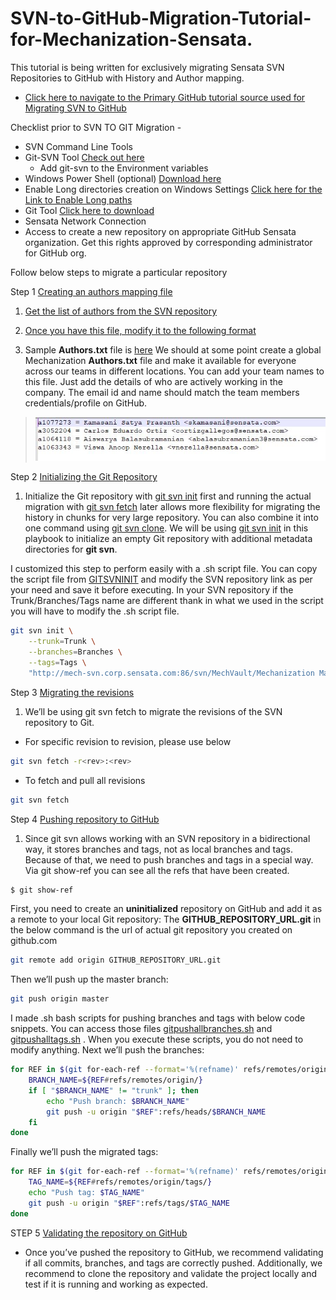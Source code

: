 # SVN-to-GitHub-Migration-Tutorial-for-Mechanization-Sensata.

This tutorial is being written for exclusively migrating Sensata SVN Repositories to GitHub with History and Author mapping. 

* [Click here to navigate to the Primary GitHub tutorial source used for Migrating SVN to GitHub](https://github.github.com/enterprise-migrations/#/./2.2.4.4.4-svn-full-playbook?id=svn-migration-with-full-history)

Checklist prior to SVN TO GIT Migration - 
* SVN Command Line Tools
* Git-SVN Tool [Check out here](https://git-scm.com/docs/git-svn)
    * Add git-svn to the Environment variables
* Windows Power Shell (optional) [Download here](https://docs.microsoft.com/en-us/powershell/scripting/install/installing-powershell-on-windows?view=powershell-7.2)
* Enable Long directories creation on Windows Settings [Click here for the Link to Enable Long paths](https://www.howtogeek.com/266621/how-to-make-windows-10-accept-file-paths-over-260-characters/#:~:text=In%20Windows%2010%20Pro%20or,item%20and%20double%2Dclick%20it.)
* Git Tool [Click here to download](https://git-scm.com/downloads)
* Sensata Network Connection
* Access to create a new repository on appropriate GitHub Sensata organization. Get this rights approved by corresponding administrator for GitHub org.

Follow below steps to migrate a particular repository

Step 1 [Creating an authors mapping file](https://github.github.com/enterprise-migrations/#/./2.2.4.4.4-svn-full-playbook?id=step-1-creating-an-authors-mapping-file)
1. [Get the list of authors from the SVN repository](https://github.github.com/enterprise-migrations/#/./2.2.4.4.4-svn-full-playbook?id=svn-migration-with-full-history:~:text=Get%20the%20list%20of%20authors%20from%20the%20SVN%20repo)
    
2. [Once you have this file, modify it to the following format](https://github.github.com/enterprise-migrations/#/./2.2.4.4.4-svn-full-playbook?id=svn-migration-with-full-history:%7E:text=Once%20you%20have%20this%20file%2C%20modify%20it%20to%20the%20following%20format%3A:~:text=Once%20you%20have%20this%20file%2C%20modify%20it%20to%20the%20following%20format%3A)

3. Sample **Authors.txt** file is [here](https://github.com/ViswaAnoopNerella/SVN-to-GitHub-Migration-Tutorial-for-Mechanization-Sensata/blob/Documentation/authors.txt)  We should at some point create a global Mechanization **Authors.txt** file and make it available for everyone across our teams in different locations. You can add your team names to this file. Just add the details of who are actively working in the company. The email id and name should match the team members credentials/profile on GitHub.

> ![Sample Authors.txt file](AuthorsImage.JPG)

Step 2 [Initializing the Git Repository](https://github.github.com/enterprise-migrations/#/./2.2.4.4.4-svn-full-playbook?id=step-2-initializing-the-git-repository)
1. Initialize the Git repository with [git svn init](https://git-scm.com/docs/git-svn#Documentation/git-svn.txt-eminitem) first and running the actual migration with [git svn fetch](https://git-scm.com/docs/git-svn#Documentation/git-svn.txt-emfetchem) later allows more flexibility for migrating the history in chunks for very large repository. You can also combine it into one command using [git svn clone](https://git-scm.com/docs/git-svn#Documentation/git-svn.txt-emcloneem). We will be using [git svn init](https://git-scm.com/docs/git-svn#Documentation/git-svn.txt-eminitem) in this playbook to initialize an empty Git repository with additional metadata directories for **git svn**.

I customized this step to perform easily with a .sh script file. You can copy the script file from [GITSVNINIT](https://github.com/ViswaAnoopNerella/SVN-to-GitHub-Migration-Tutorial-for-Mechanization-Sensata/blob/Documentation/GITSVNINIT.sh) and modify the SVN repository link as per your need and save it before executing. In your SVN repository if the Trunk/Branches/Tags name are different thank in what we used in the script you will have to modify the .sh script file.
```bash
git svn init \
    --trunk=Trunk \
    --branches=Branches \
    --tags=Tags \
    "http://mech-svn.corp.sensata.com:86/svn/MechVault/Mechanization Machines/Giagfuse/190418-UnlatchCurrentTester#2"
```

Step 3 [Migrating the revisions](https://github.github.com/enterprise-migrations/#/./2.2.4.4.4-svn-full-playbook?id=step-3-migrating-the-revisions)
1. We’ll be using git svn fetch to migrate the revisions of the SVN repository to Git.

* For specific revision to revision, please use below 
```bash
git svn fetch -r<rev>:<rev>
```

* To fetch and pull all revisions 
```bash
git svn fetch
```


Step 4 [Pushing repository to GitHub](https://github.github.com/enterprise-migrations/#/./2.2.4.4.4-svn-full-playbook?id=step-4-pushing-repository-to-github)
1. Since git svn allows working with an SVN repository in a bidirectional way, it stores branches and tags, not as local branches and tags. Because of that, we need to push branches and tags in a special way. Via git show-ref you can see all the refs that have been created.

```bash
$ git show-ref
```

First, you need to create an **uninitialized** repository on GitHub and add it as a remote to your local Git repository: The **GITHUB_REPOSITORY_URL.git** in the below command is the url of actual git repository you created on github.com

```bash
git remote add origin GITHUB_REPOSITORY_URL.git
```

Then we’ll push up the master branch:

```bash
git push origin master
```

I made .sh bash scripts for pushing branches and tags with below code snippets. You can access those files [gitpushallbranches.sh](https://github.com/ViswaAnoopNerella/SVN-to-GitHub-Migration-Tutorial-for-Mechanization-Sensata/blob/Documentation/gitpushallbranches.sh) and [gitpushalltags.sh](https://github.com/ViswaAnoopNerella/SVN-to-GitHub-Migration-Tutorial-for-Mechanization-Sensata/blob/Documentation/gitpushalltags.sh) . When you execute these scripts, you do not need to modify anything.
Next we’ll push the branches:

```bash
for REF in $(git for-each-ref --format='%(refname)' refs/remotes/origin/ | grep -v /tags/); do
    BRANCH_NAME=${REF#refs/remotes/origin/}
    if [ "$BRANCH_NAME" != "trunk" ]; then
        echo "Push branch: $BRANCH_NAME"
        git push -u origin "$REF":refs/heads/$BRANCH_NAME
    fi
done
```

Finally we’ll push the migrated tags:

```bash
for REF in $(git for-each-ref --format='%(refname)' refs/remotes/origin/ | grep /tags/); do
    TAG_NAME=${REF#refs/remotes/origin/tags/}
    echo "Push tag: $TAG_NAME"
    git push -u origin "$REF":refs/tags/$TAG_NAME
done
```
STEP 5 [Validating the repository on GitHub](https://github.github.com/enterprise-migrations/#/./2.2.4.4.4-svn-full-playbook?id=step-5-validating-the-repository-on-github)
* Once you’ve pushed the repository to GitHub, we recommend validating if all commits, branches, and tags are correctly pushed. Additionally, we recommend to clone the repository and validate the project locally and test if it is running and working as expected. 